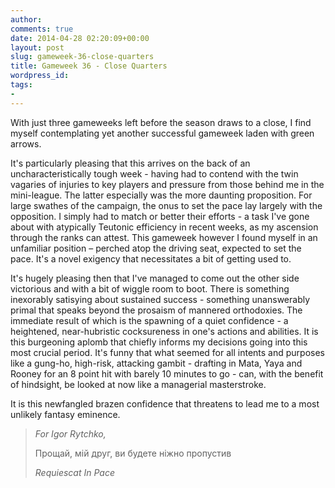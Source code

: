```yaml
---
author: 
comments: true
date: 2014-04-28 02:20:09+00:00
layout: post
slug: gameweek-36-close-quarters
title: Gameweek 36 - Close Quarters
wordpress_id: 
tags:
- 
---
```


With just three gameweeks left before the season draws to a close, I find myself contemplating yet another successful gameweek laden with green arrows.

It's particularly pleasing that this arrives on the back of an uncharacteristically tough week - having had to contend with the twin vagaries of injuries to key players and pressure from those behind me in the mini-league. The latter especially was the more daunting proposition. For large swathes of the campaign, the onus to set the pace lay largely with the opposition. I simply had to match or better their efforts - a task I've gone about with atypically Teutonic efficiency in recent weeks, as my ascension through the ranks can attest. This gameweek however I found myself in an unfamiliar position – perched atop the driving seat, expected to set the pace. It's a novel exigency that necessitates a bit of getting used to. 

It's hugely pleasing then that I've managed to come out the other side victorious and with a bit of wiggle room to boot. There is something inexorably satisying about sustained success - something unanswerably primal that speaks beyond the prosaism of mannered orthodoxies. The immediate result of which is the spawning of a quiet confidence - a heightened, near-hubristic cocksureness in one's actions and abilities. It is this burgeoning aplomb that chiefly informs my decisions going into this most crucial period. It's funny that what seemed for all intents and purposes like a gung-ho, high-risk, attacking gambit - drafting in Mata, Yaya and Rooney for an 8 point hit with barely 10 minutes to go - can, with the benefit of hindsight, be looked at now like a managerial masterstroke. 

It is this newfangled brazen confidence that threatens to lead me to a most unlikely fantasy eminence.


> _For Igor Rytchko,_
> 
> Прощай, мій друг, ви будете ніжно пропустив
>
>_Requiescat In Pace_ 


